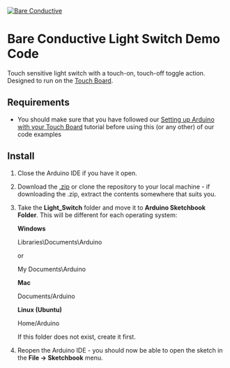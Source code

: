 [![Bare Conductive](http://bareconductive.com/assets/images/LOGO_256x106.png)](http://www.bareconductive.com/)

# Bare Conductive Light Switch Demo Code

Touch sensitive light switch with a touch-on, touch-off toggle action. Designed to run on the [Touch Board](http://www.bareconductive.com/shop/touch-board/).

## Requirements
* You should make sure that you have followed our [Setting up Arduino with your Touch Board](http://www.bareconductive.com/make/setting-up-arduino-with-your-touch-board/) tutorial before using this (or any other) of our code examples


## Install

1. Close the Arduino IDE if you have it open.
1. Download the [.zip](https://github.com/BareConductive/light-switch/archive/public.zip) or clone the repository to your local machine - if downloading the .zip, extract the contents somewhere that suits you.
1. Take the **Light_Switch** folder and move it to **Arduino Sketchbook Folder**. This will be different for each operating system: 

	**Windows**
	
	Libraries\\Documents\\Arduino
	
	or
	
	My Documents\\Arduino	
	
	**Mac**
	
	Documents/Arduino
	
	**Linux (Ubuntu)**
	
	Home/Arduino


	If this folder does not exist, create it first.
1. Reopen the Arduino IDE - you should now be able to open the sketch in the **File -> Sketchbook** menu.
